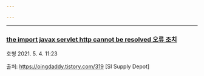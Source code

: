 ```yaml
---

---
```




---

### [the import javax servlet http cannot be resolved 오류 조치](https://oingdaddy.tistory.com/319)

호형 2021. 5. 4. 11:23

출처: https://oingdaddy.tistory.com/319 [SI Supply Depot]



